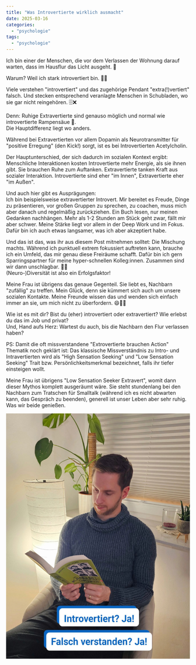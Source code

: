 ```yaml
---
title: "Was Introvertierte wirklich ausmacht"
date: 2025-03-16
categories: 
  - "psychologie"
tags: 
  - "psychologie"
---
```


Ich bin einer der Menschen, die vor dem Verlassen der Wohnung darauf warten, dass im Hausflur das Licht ausgeht. 🤫  
  
Warum? Weil ich stark introvertiert bin. 🤷‍♂️  
  
Viele verstehen "introvertiert" und das zugehörige Pendant "extra(!)vertiert" falsch. Und stecken entsprechend veranlagte Menschen in Schubladen, wo sie gar nicht reingehören. 🗄❌️  
  
Denn: Ruhige Extravertierte sind genauso möglich und normal wie introvertierte Rampensäue 🐷.  
Die Hauptdifferenz liegt wo anders.  
  
Während bei Extravertierten vor allem Dopamin als Neurotransmitter für "positive Erregung" (den Kick!) sorgt, ist es bei Introvertierten Acetylcholin.  
  
Der Hauptunterschied, der sich dadurch im sozialen Kontext ergibt: Menschliche Interaktionen kosten Introvertierte mehr Energie, als sie ihnen gibt. Sie brauchen Ruhe zum Auftanken. Extravertierte tanken Kraft aus sozialer Interaktion. Introvertierte sind eher "im Innen", Extravertierte eher "im Außen".  
  
Und auch hier gibt es Ausprägungen:  
Ich bin beispielsweise extravertierter Introvert. Mir bereitet es Freude, Dinge zu präsentieren, vor großen Gruppen zu sprechen, zu coachen, muss mich aber danach und regelmäßig zurückziehen. Ein Buch lesen, nur meinen Gedanken nachhängen. Mehr als 1-2 Stunden am Stück geht zwar, fällt mir aber schwer. Meine Stärke liegt vor allem in der Deep Work und im Fokus. Dafür bin ich auch etwas langsamer, was ich aber akzeptiert habe.  
  
Und das ist das, was ihr aus diesem Post mitnehmen solltet: Die Mischung machts. Während ich punktuell extrem fokussiert auftreten kann, brauche ich ein Umfeld, das mir genau diese Freiräume schafft. Dafür bin ich gern Sparringspartner für meine hyper-schnellen Kolleg:innen. Zusammen sind wir dann unschlagbar. 🤜🤛  
(Neuro-)Diversität ist also ein Erfolgsfaktor!  
  
Meine Frau ist übrigens das genaue Gegenteil. Sie liebt es, Nachbarn "zufällig" zu treffen. Mein Glück, denn sie kümmert sich auch um unsere sozialen Kontakte. Meine Freunde wissen das und wenden sich einfach immer an sie, um mich nicht zu überfordern. 😄🤷‍♂️  
  
Wie ist es mit dir? Bist du (eher) introvertiert oder extravertiert? Wie erlebst du das im Job und privat?  
Und, Hand aufs Herz: Wartest du auch, bis die Nachbarn den Flur verlassen haben?  
  
PS: Damit die oft missverstandene "Extrovertierte brauchen Action" Thematik noch geklärt ist: Das klassische Missverständnis zu Intro- und Intravertierten wird als "High Sensation Seeking" und "Low Sensation Seeking" Trait bzw. Persönlichkeitsmerkmal bezeichnet, falls ihr tiefer einsteigen wollt.  
  
Meine Frau ist übrigens "Low Sensation Seeker Extravert", womit dann dieser Mythos komplett ausgeräumt wäre. Sie steht stundenlang bei den Nachbarn zum Tratschen für Smalltalk (während ich es nicht abwarten kann, das Gespräch zu beenden), generell ist unser Leben aber sehr ruhig. Was wir beide genießen.

![](images/image-27-769x1024.png)
